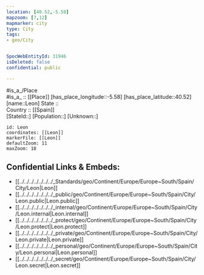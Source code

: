 ```yaml
---
location: [40.52,-5.58] 
mapzoom: [7,12] 
mapmarker: city 
type: City
tags:
- geo/City


SpocWebEntityId: 31946
isDeleted: false
confidential: public

---
```

#is_a_/Place  
#is_a_ :: [[Place]] 
[has_place_longitude::-5.58] 
[has_place_latitude::40.52] 
[name::Leon] 
State ::  
Country :: [[Spain]]  
[StateId::] 
[Population::] 
[Unknown::] 


```leaflet
id: Leon
coordinates: [[Leon]] 
markerFile: [[Leon]] 
defaultZoom: 11 
maxZoom: 18
```


## Confidential Links & Embeds: 
- [[../../../../../../../_Standards/geo/Continent/Europe/Europe~South/Spain/City/Leon|Leon]] 
- [[../../../../../../../_public/geo/Continent/Europe/Europe~South/Spain/City/Leon.public|Leon.public]] 
- [[../../../../../../../_internal/geo/Continent/Europe/Europe~South/Spain/City/Leon.internal|Leon.internal]] 
- [[../../../../../../../_protect/geo/Continent/Europe/Europe~South/Spain/City/Leon.protect|Leon.protect]] 
- [[../../../../../../../_private/geo/Continent/Europe/Europe~South/Spain/City/Leon.private|Leon.private]] 
- [[../../../../../../../_personal/geo/Continent/Europe/Europe~South/Spain/City/Leon.personal|Leon.personal]] 
- [[../../../../../../../_secret/geo/Continent/Europe/Europe~South/Spain/City/Leon.secret|Leon.secret]] 

